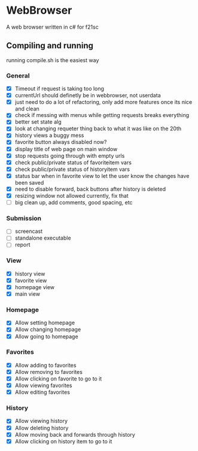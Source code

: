 # WebBrowser
A web browser written in c# for f21sc
## Compiling and running
running compile.sh is the easiest way

### General
- [x] Timeout if request is taking too long
- [x] currentUrl should definetly be in webbrowser, not userdata
- [x] just need to do a lot of refactoring, only add more features once its nice and clean
- [x] check if messing with menus while getting requests breaks everything
- [x] better set state alg
- [x] look at changing requeter thing back to what it was like on the 20th
- [x] history views a buggy mess
- [x] favorite button always disabled now?
- [x] display title of web page on main window
- [x] stop requests going through with empty urls
- [x] check public/private status of favoriteitem vars
- [x] check public/private status of historyitem vars
- [x] status bar when in favorite view to let the user know the changes have been saved
- [x] need to disable forward, back buttons after history is deleted
- [x] resizing window not allowed currently, fix that 
- [ ] big clean up, add comments, good spacing, etc

### Submission
- [ ] screencast
- [ ] standalone executable
- [ ] report

### View
- [x] history view
- [x] favorite view
- [x] homepage view
- [x] main view

### Homepage
- [x] Allow setting homepage
- [x] Allow changing homepage
- [x] Allow going to homepage

### Favorites
- [x] Allow adding to favorites
- [x] Allow removing to favorites
- [x] Allow clicking on favorite to go to it
- [x] Allow viewing favorites
- [x] Allow editing favorites

### History
- [x] Allow viewing history
- [x] Allow deleting history
- [x] Allow moving back and forwards through history
- [x] Allow clicking on history item to go to it
